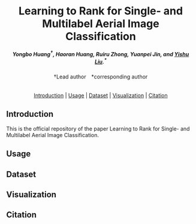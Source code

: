 <div align="center">
<h1>Learning to Rank for Single- and Multilabel  Aerial Image Classification</h1>

<h5 align="center"><em> Yongbo Huang<sup>&dagger;</sup>, Haoran Huang, Ruiru Zhong, Yuanpei Jin, and <a href="http://staff.scnu.edu.cn/yishuliu">Yishu Liu</a>.<sup>*</sup></em></h5>
&dagger;Lead author&emsp;*corresponding author
<h6 </h6>
</div>


<p align="center">
  <a href="#introduction">Introduction</a> |
  <a href="#usage">Usage</a> |
  <a href="#dataset">Dataset</a> |
  <a href="#visualization">Visualization</a> |
  <a href="#citation">Citation</a>
</p>


## Introduction
This is the official repository of the paper Learning to Rank for Single- and Multilabel  Aerial Image Classification.


## Usage

## Dataset
## Visualization
## Citation
